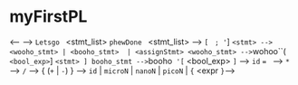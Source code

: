 # myFirstPL

<--<Program> --> `Letsgo ` <stmt_list> `phewDone `
<stmt_list> --> `[ ` <stmt> `; '`] `
<stmt> --> <wooho_stmt> | <booho_stmt>  | <assignStmt>
<wooho_stmt> --> `wohoo``( ` <bool_exp> `] ` <stmt> ]
booho_stmt --> `booho` '[` <bool_exp> `]` <stmt>
<assignStmt> --> `id` `= ` <expr>
<expr> --> <leastPrec>   `*` <leastPrec> 
<leastPrec> --> <litPrec> `/` <litPrec>
<litPrec> --> <muchPrec> { (`+` | `-`) <muchPrec> } 
<muchPrec> --> `id` | `microN` | `nanoN` | `picoN` | `{` <expr `}`-->
                                                               
                                                               
                                                               
                                                               
                                                          
                                                             
